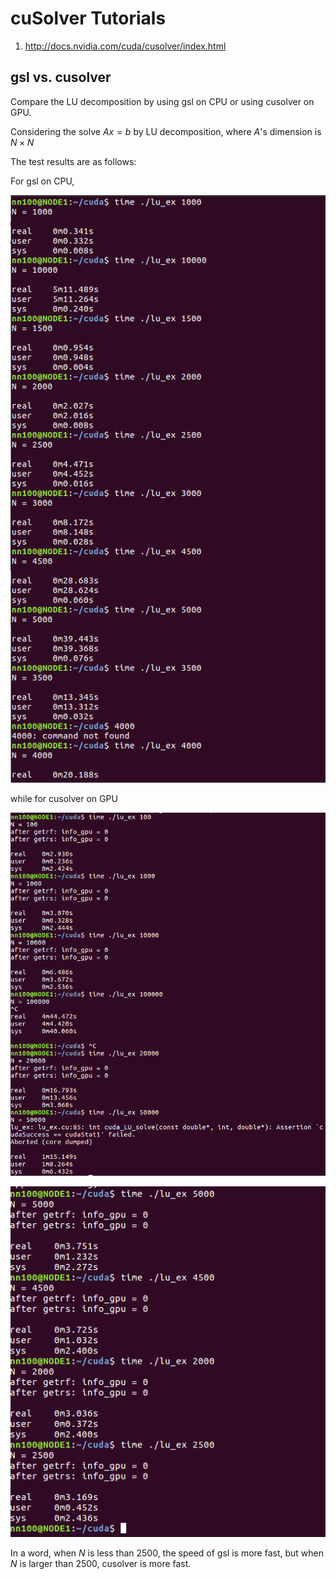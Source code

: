 # cuSolver Tutorials

1. http://docs.nvidia.com/cuda/cusolver/index.html

## gsl vs. cusolver

Compare the LU decomposition by using gsl on CPU or using cusolver on GPU.

Considering the solve $Ax=b$ by LU decomposition, where $A$'s dimension is $N\times N$

The test results are as follows:

For gsl on CPU,

![](img/cpu1.png)

while for cusolver on GPU

![](img/gpu1.png)

![](img/gpu2.png)


In a word, when $N$ is less than 2500, the speed of gsl is more fast, but when $N$ is larger than 2500, cusolver is more fast.
